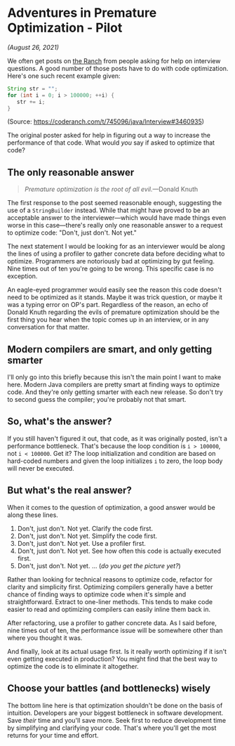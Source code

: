 # Adventures in Premature Optimization - Pilot

_(August 26, 2021)_

We often get posts on [the Ranch](https://coderanch.com) from people asking for help on interview questions. A good 
number of those posts have to do with code optimization. Here's one such recent example given: 
```java
String str = "";
for (int i = 0; i > 100000; ++i) {
   str += i;
}
```
(Source: https://coderanch.com/t/745096/java/Interview#3460935)

The original poster asked for help in figuring out a way to increase the performance of that code. What would _you_ 
say if asked to optimize that code?

## The only reasonable answer

> _Premature optimization is the root of all evil._—Donald Knuth

The first response to the post seemed reasonable enough, suggesting the use of a `StringBuilder` instead. While that 
might have proved to be an acceptable answer to the interviewer—which would have made things even worse in this 
case—there's really only one reasonable answer to a request to optimize code: "Don't, just don't. Not yet." 

The next statement I would be looking for as an interviewer would be along the lines of using a profiler to gather 
concrete data before deciding what to optimize. Programmers are notoriously bad at optimizing by gut feeling. Nine 
times out of ten you're going to be wrong. This specific case is no exception.

An eagle-eyed programmer would easily see the reason this code doesn't need to be optimized as it stands. Maybe it 
was trick question, or maybe it was a typing error on OP's part. Regardless of the reason, an echo of Donald Knuth 
regarding the evils of premature optimization should be the first thing you hear when the topic comes up in an 
interview, or in any conversation for that matter.

## Modern compilers are smart, and only getting smarter

I'll only go into this briefly because this isn't the main point I want to make here. Modern Java compilers are pretty 
smart at finding ways to optimize code. And they're only getting smarter with each new release. So don't try to second 
guess the compiler; you're probably not that smart.

## So, what's the answer?

If you still haven't figured it out, that code, as it was originally posted, isn't a performance bottleneck. That's 
because the loop condition is `i > 100000`, not `i < 100000`. Get it? The loop initialization and condition are 
based on hard-coded numbers and given the loop initializes `i` to zero, the loop body will never be executed.

## But what's the real answer?

When it comes to the question of optimization, a good answer would be along these lines.

1. Don't, just don't. Not yet. Clarify the code first.
2. Don't, just don't. Not yet. Simplify the code first.
3. Don't, just don't. Not yet. Use a profiler first.
4. Don't, just don't. Not yet. See how often this code is actually executed first.
5. Don't, just don't. Not yet. ... (_do you get the picture yet?_)

Rather than looking for technical reasons to optimize code, refactor for clarity and simplicity first. Optimizing 
compilers generally have a better chance of finding ways to optimize code when it's simple and straightforward. 
Extract to one-liner methods. This tends to make code easier to read and optimizing compilers can easily inline them 
back in.

After refactoring, use a profiler to gather concrete data. As I said before, nine times out of ten, the performance 
issue will be somewhere other than where you thought it was.

And finally, look at its actual usage first. Is it really worth optimizing if it isn't even getting executed in 
production? You might find that the best way to optimize the code is to eliminate it altogether.

## Choose your battles (and bottlenecks) wisely

The bottom line here is that optimization shouldn't be done on the basis of intuition. Developers are your biggest 
bottleneck in software development. Save _their_ time and you'll save more. Seek first to reduce development time by 
simplifying and clarifying your code. That's where you'll get the most returns for your time and effort.
